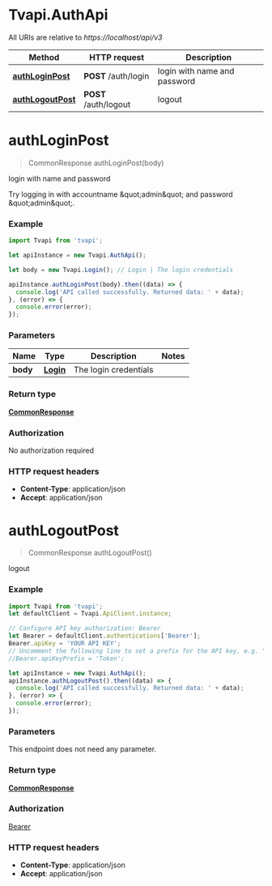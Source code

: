 # Tvapi.AuthApi

All URIs are relative to *https://localhost/api/v3*

Method | HTTP request | Description
------------- | ------------- | -------------
[**authLoginPost**](AuthApi.md#authLoginPost) | **POST** /auth/login | login with name and password
[**authLogoutPost**](AuthApi.md#authLogoutPost) | **POST** /auth/logout | logout


<a name="authLoginPost"></a>
# **authLoginPost**
> CommonResponse authLoginPost(body)

login with name and password

Try logging in with accountname \&quot;admin\&quot; and password \&quot;admin\&quot;. 

### Example
```javascript
import Tvapi from 'tvapi';

let apiInstance = new Tvapi.AuthApi();

let body = new Tvapi.Login(); // Login | The login credentials

apiInstance.authLoginPost(body).then((data) => {
  console.log('API called successfully. Returned data: ' + data);
}, (error) => {
  console.error(error);
});

```

### Parameters

Name | Type | Description  | Notes
------------- | ------------- | ------------- | -------------
 **body** | [**Login**](Login.md)| The login credentials | 

### Return type

[**CommonResponse**](CommonResponse.md)

### Authorization

No authorization required

### HTTP request headers

 - **Content-Type**: application/json
 - **Accept**: application/json

<a name="authLogoutPost"></a>
# **authLogoutPost**
> CommonResponse authLogoutPost()

logout

### Example
```javascript
import Tvapi from 'tvapi';
let defaultClient = Tvapi.ApiClient.instance;

// Configure API key authorization: Bearer
let Bearer = defaultClient.authentications['Bearer'];
Bearer.apiKey = 'YOUR API KEY';
// Uncomment the following line to set a prefix for the API key, e.g. "Token" (defaults to null)
//Bearer.apiKeyPrefix = 'Token';

let apiInstance = new Tvapi.AuthApi();
apiInstance.authLogoutPost().then((data) => {
  console.log('API called successfully. Returned data: ' + data);
}, (error) => {
  console.error(error);
});

```

### Parameters
This endpoint does not need any parameter.

### Return type

[**CommonResponse**](CommonResponse.md)

### Authorization

[Bearer](../README.md#Bearer)

### HTTP request headers

 - **Content-Type**: application/json
 - **Accept**: application/json


